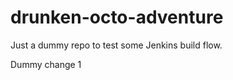 drunken-octo-adventure
======================

Just a dummy repo to test some Jenkins build flow.

Dummy change 1
